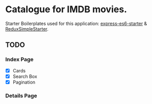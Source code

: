 # Catalogue for IMDB movies.

Starter Boilerplates used for this application: [express-es6-starter](https://github.com/tomyitav/express-es6-starter) & [ReduxSimpleStarter](https://github.com/StephenGrider/ReduxSimpleStarter).

## TODO

### Index Page
- [x] Cards
- [x] Search Box
- [x] Pagination

### Details Page
